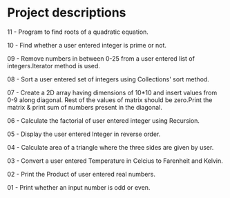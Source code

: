 # Project descriptions
11 - Program to find roots of a quadratic equation.

10 - Find whether a user entered integer is prime or not.

09 - Remove numbers in between 0-25 from a user entered list of integers.Iterator method is used.

08 - Sort a user entered set of integers using Collections' sort method.

07 - Create a 2D array having dimensions of 10*10 and insert values from 0-9 along diagonal. Rest of the values of matrix should be zero.Print the matrix & print sum of numbers present in the diagonal.

06 - Calculate the factorial of user entered integer using Recursion.

05 - Display the user entered Integer in reverse order.

04 - Calculate area of a triangle where the three sides are given by user.

03 - Convert a user entered Temperature in Celcius to Farenheit and Kelvin.

02 - Print the Product of user entered real numbers.

01 - Print whether an input number is odd or even.






